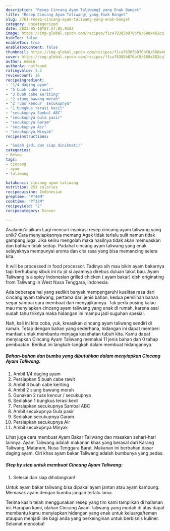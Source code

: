 ```yaml
---
description: "Resep Cincang Ayam Taliwang{ yang Enak Banget"
title: "Resep Cincang Ayam Taliwang{ yang Enak Banget"
slug: 2761-resep-cincang-ayam-taliwang-yang-enak-banget
category: Uncategorized
date: 2023-05-10T07:57:05.918Z
image: https://img-global.cpcdn.com/recipes/f1ca78385b876bf8/680x482cq70/cincang-ayam-taliwang-foto-resep-utama.jpg
hideToc: false
enableToc: true
enableTocContent: false
thumbnail: https://img-global.cpcdn.com/recipes/f1ca78385b876bf8/680x482cq70/cincang-ayam-taliwang-foto-resep-utama.jpg
cover: https://img-global.cpcdn.com/recipes/f1ca78385b876bf8/680x482cq70/cincang-ayam-taliwang-foto-resep-utama.jpg
author: Admin
authorAv: notfound
ratingvalue: 3.2
reviewcount: 16
recipeingredient:
- "1/4 daging ayam"
- "5 buah cabe rawit"
- "3 buah cabe keriting"
- "2 siung bawang merah"
- "2 ruas kencur  secukupnya"
- "1 bungkus terasi kecil"
- "secukupnya Sambal ABC"
- "secukupnya Gula pasir"
- "secukupnya Garam"
- "secukupnya Air"
- "secukupnya Minyak"
recipeinstructions:

- "Sudah jadi dan siap dinikmati!"
categories:
- Resep
tags:
- cincang
- ayam
- taliwang

katakunci: cincang ayam taliwang 
nutrition: 253 calories
recipecuisine: Indonesian
preptime: "PT40M"
cooktime: "PT32M"
recipeyield: "2"
recipecategory: Dinner

---
```



Asalamu'alaikum Lagi mencari inspirasi resep cincang ayam taliwang yang unik? Cara menyiapkannya memang Agak tidak terlalu sulit namun tidak gampang juga. Jika keliru mengolah maka hasilnya tidak akan memuaskan dan bahkan tidak sedap. Padahal cincang ayam taliwang yang enak selayaknya mempunyai aroma dan cita rasa yang bisa memancing selera kita.


It will be processed in food processor. Tadinya sih mau bikin ayam bakarnya tapi berhubung sibuk ini itu jd si ayamnya direbus duluan takut bau. Ayam Taliwang is a spicy Indonesian grilled chicken ( ayam bakar) dish originating from Taliwang in West Nusa Tenggara, Indonesia.

Ada beberapa hal yang sedikit banyak mempengaruhi kualitas rasa dari cincang ayam taliwang, pertama dari jenis bahan, kedua pemilihan bahan segar sampai cara membuat dan menyajikannya. Tak perlu pusing kalau mau menyiapkan cincang ayam taliwang yang enak di rumah, karena asal sudah tahu triknya maka hidangan ini mampu jadi suguhan spesial.


Nah, kali ini kita coba, yuk, kreasikan cincang ayam taliwang sendiri di rumah. Tetap dengan bahan yang sederhana, hidangan ini dapat memberi manfaat untuk membantu menjaga kesehatan tubuh kita. Kamu dapat menyiapkan Cincang Ayam Taliwang memakai 11 jenis bahan dan 0 tahap pembuatan. Berikut ini langkah-langkah dalam membuat hidangannya.

<!--inarticleads1-->

##### Bahan-bahan dan bumbu yang dibutuhkan dalam menyiapkan Cincang Ayam Taliwang:

1. Ambil 1/4 daging ayam
1. Persiapkan 5 buah cabe rawit
1. Ambil 3 buah cabe keriting
1. Ambil 2 siung bawang merah
1. Gunakan 2 ruas kencur / secukupnya
1. Sediakan 1 bungkus terasi kecil
1. Persiapkan secukupnya Sambal ABC
1. Ambil secukupnya Gula pasir
1. Sediakan secukupnya Garam
1. Persiapkan secukupnya Air
1. Ambil secukupnya Minyak


Lihat juga cara membuat Ayam Bakar Taliwang dan masakan sehari-hari lainnya. Ayam Taliwang adalah makanan khas yang berasal dari Karang Taliwang, Mataram, Nusa Tenggara Barat. Makanan ini berbahan dasar daging ayam. Ciri khas ayam bakar Taliwang adalah bumbunya yang pedas. 

<!--inarticleads2-->

##### Step by step untuk membuat Cincang Ayam Taliwang:


1. Selesai dan siap dihidangkan!

Untuk ayam bakar taliwang bisa dipakai ayam jantan atau ayam kampung. Memasak ayam dengan bumbu jangan terlalu lama. 

Terima kasih telah menggunakan resep yang tim kami tampilkan di halaman ini. Harapan kami, olahan Cincang Ayam Taliwang yang mudah di atas dapat membantu kamu menyiapkan hidangan yang enak untuk keluarga/teman ataupun menjadi ide bagi anda yang berkeinginan untuk berbisnis kuliner. Selamat mencoba!
